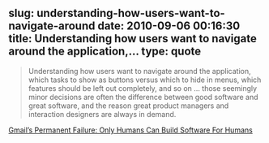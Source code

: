 slug: understanding-how-users-want-to-navigate-around
date: 2010-09-06 00:16:30
title: Understanding how users want to navigate around the application,...
type: quote
---

> Understanding how users want to navigate around the application, which tasks to show as buttons versus which to hide in menus, which features should be left out completely, and so on … those seemingly minor decisions are often the difference between good software and great software, and the reason great product managers and interaction designers are always in demand.

[Gmail’s Permanent Failure: Only Humans Can Build Software For Humans](http://techcrunch.com/2010/08/31/gmail-permanent-failure/)
